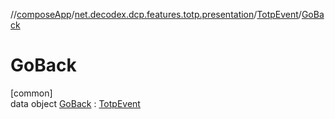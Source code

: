 //[composeApp](../../../../index.md)/[net.decodex.dcp.features.totp.presentation](../../index.md)/[TotpEvent](../index.md)/[GoBack](index.md)

# GoBack

[common]\
data object [GoBack](index.md) : [TotpEvent](../index.md)
